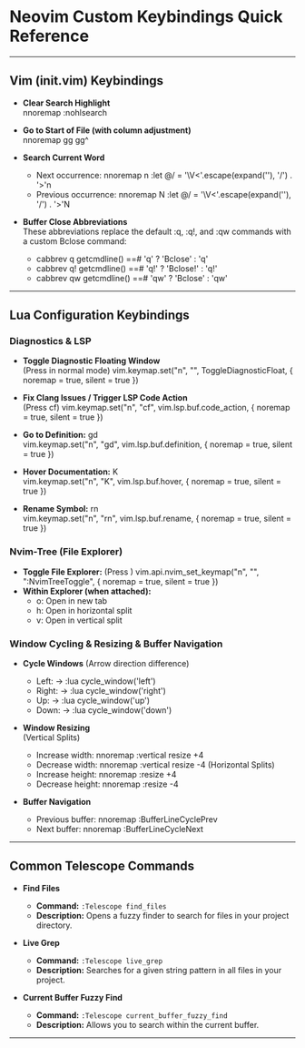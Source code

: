 # Neovim Custom Keybindings Quick Reference
---

## Vim (init.vim) Keybindings

- **Clear Search Highlight**  
  nnoremap <Esc> :nohlsearch<CR>

- **Go to Start of File (with column adjustment)**  
  nnoremap gg gg^

- **Search Current Word**  
  - Next occurrence: nnoremap <leader>n :let @/ = '\V\<'.escape(expand('<cword>'), '/') . '\>'<CR>n
  - Previous occurrence: nnoremap <leader>N :let @/ = '\V\<'.escape(expand('<cword>'), '/') . '\>'<CR>N

- **Buffer Close Abbreviations**  
  These abbreviations replace the default :q, :q!, and :qw commands with a custom Bclose command:
  - cabbrev <expr> q  getcmdline() ==# 'q'  ? 'Bclose'  : 'q'
  - cabbrev <expr> q! getcmdline() ==# 'q!' ? 'Bclose!' : 'q!'
  - cabbrev <expr> qw getcmdline() ==# 'qw' ? 'Bclose' : 'qw'

---

## Lua Configuration Keybindings

### Diagnostics & LSP
- **Toggle Diagnostic Floating Window**  
  (Press <Space> in normal mode)
  vim.keymap.set("n", "<Space>", ToggleDiagnosticFloat, { noremap = true, silent = true })

- **Fix Clang Issues / Trigger LSP Code Action**  
  (Press <leader>cf)
  vim.keymap.set("n", "<leader>cf", vim.lsp.buf.code_action, { noremap = true, silent = true })

- **Go to Definition:** gd  
  vim.keymap.set("n", "gd", vim.lsp.buf.definition, { noremap = true, silent = true })

- **Hover Documentation:** K  
  vim.keymap.set("n", "K", vim.lsp.buf.hover, { noremap = true, silent = true })

- **Rename Symbol:** <leader>rn  
  vim.keymap.set("n", "<leader>rn", vim.lsp.buf.rename, { noremap = true, silent = true })

### Nvim-Tree (File Explorer)
- **Toggle File Explorer:** (Press <C-n>)
  vim.api.nvim_set_keymap("n", "<C-n>", ":NvimTreeToggle<CR>", { noremap = true, silent = true })
- **Within Explorer (when attached):**
  - o: Open in new tab
  - h: Open in horizontal split
  - v: Open in vertical split

### Window Cycling & Resizing & Buffer Navigation 
- **Cycle Windows** (Arrow direction difference)
  - Left: <C-Left> → :lua cycle_window('left')<CR>
  - Right: <C-Right> → :lua cycle_window('right')<CR>
  - Up: <C-Up> → :lua cycle_window('up')<CR>
  - Down: <C-Down> → :lua cycle_window('down')<CR>

- **Window Resizing**  
  (Vertical Splits)
  - Increase width: nnoremap <C-S-Left> :vertical resize +4<CR>
  - Decrease width: nnoremap <C-S-Right> :vertical resize -4<CR>
  (Horizontal Splits)
  - Increase height: nnoremap <C-S-Up> :resize +4<CR>
  - Decrease height: nnoremap <C-S-Down> :resize -4<CR>

- **Buffer Navigation**  
  - Previous buffer: nnoremap <S-Left> :BufferLineCyclePrev<CR>
  - Next buffer: nnoremap <S-Right> :BufferLineCycleNext<CR>

---

## Common Telescope Commands

- **Find Files**
  - **Command:** `:Telescope find_files`
  - **Description:** Opens a fuzzy finder to search for files in your project directory.

- **Live Grep**
  - **Command:** `:Telescope live_grep`
  - **Description:** Searches for a given string pattern in all files in your project.

- **Current Buffer Fuzzy Find**
  - **Command:** `:Telescope current_buffer_fuzzy_find`
  - **Description:** Allows you to search within the current buffer.

---
